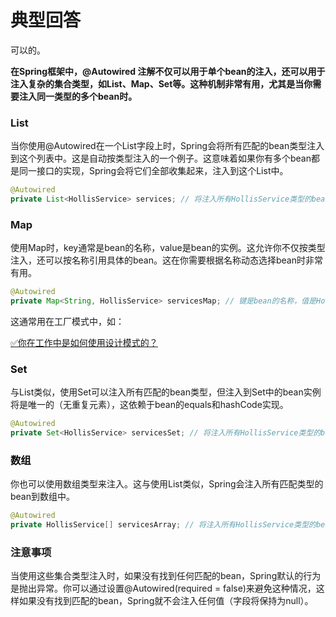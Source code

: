 # 典型回答


可以的。



**在Spring框架中，@Autowired 注解不仅可以用于单个bean的注入，还可以用于注入复杂的集合类型，如List、Map、Set等。这种机制非常有用，尤其是当你需要注入同一类型的多个bean时。**



### List


当你使用@Autowired在一个List字段上时，Spring会将所有匹配的bean类型注入到这个列表中。这是自动按类型注入的一个例子。这意味着如果你有多个bean都是同一接口的实现，Spring会将它们全部收集起来，注入到这个List中。



```java
@Autowired
private List<HollisService> services; // 将注入所有HollisService类型的bean
```



### Map


使用Map时，key通常是bean的名称，value是bean的实例。这允许你不仅按类型注入，还可以按名称引用具体的bean。这在你需要根据名称动态选择bean时非常有用。



```java
@Autowired
private Map<String, HollisService> servicesMap; // 键是bean的名称，值是HollisService类型的实例
```



这通常用在工厂模式中，如：



[✅你在工作中是如何使用设计模式的？](https://www.yuque.com/hollis666/qyhor6/kzq0dwtbtgps9oe1)



### <font style="color:rgb(13, 13, 13);">Set</font>


与List类似，使用Set可以注入所有匹配的bean类型，但注入到Set中的bean实例将是唯一的（无重复元素），这依赖于bean的equals和hashCode实现。



```java
@Autowired
private Set<HollisService> servicesSet; // 将注入所有HollisService类型的bean，但每个实例只出现一次
```



### <font style="color:rgb(13, 13, 13);">数组</font>
你也可以使用数组类型来注入。这与使用List类似，Spring会注入所有匹配类型的bean到数组中。



```java
@Autowired
private HollisService[] servicesArray; // 将注入所有HollisService类型的bean
```

### 
### 注意事项


当使用这些集合类型注入时，如果没有找到任何匹配的bean，Spring默认的行为是抛出异常。你可以通过设置@Autowired(required = false)来避免这种情况，这样如果没有找到匹配的bean，Spring就不会注入任何值（字段将保持为null）。

